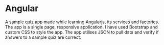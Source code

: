 # Angular
A sample quiz app made while learning Angularjs, its services and factories.
The app is a single page, responsive application. I have used Bootstrap and custom CSS to style the app.
The app utilises JSON to pull data and verify if answers to a sample quiz are correct.
